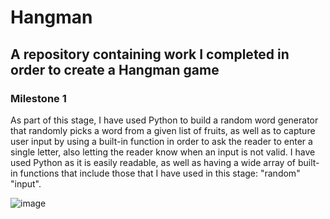 # Hangman

## A repository containing work I completed in order to create a Hangman game

### Milestone 1

As part of this stage, I have used Python to build a random word generator that randomly picks a word from a given list of fruits, as well as to capture user input by using a built-in function in order to ask the reader to enter a single letter, also letting the reader know when an input is not valid. I have used Python as it is easily readable, as well as having a wide array of built-in functions that include those that I have used in this stage: "random" "input".

![image](https://user-images.githubusercontent.com/67421468/192967349-b42f6f64-57fe-4a8d-b10c-510f2a1e330e.png)


